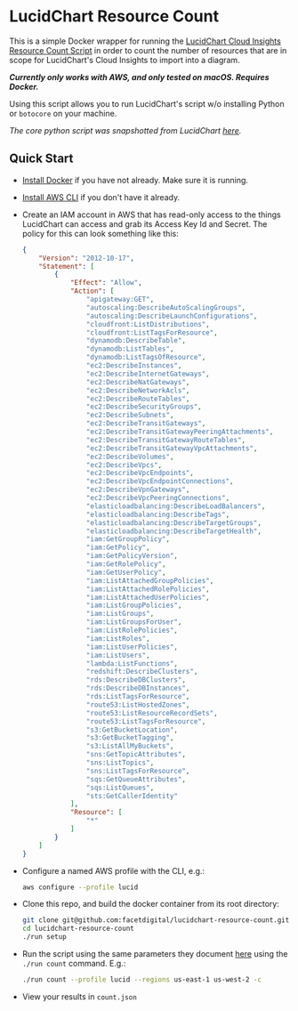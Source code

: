 # LucidChart Resource Count

This is a simple Docker wrapper for running the [LucidChart Cloud Insights Resource Count Script](https://lucidchart.zendesk.com/hc/en-us/articles/360038696972-Lucidchart-Cloud-Insights-Resource-Count-Script) in order to count the number of resources that are in scope for LucidChart's Cloud Insights to import into a diagram.

**_Currently only works with AWS, and only tested on macOS. Requires Docker._**

Using this script allows you to run LucidChart's script w/o installing Python or `botocore` on your machine.

_The core python script was snapshotted from LucidChart [here](https://lucidchart.zendesk.com/hc/article_attachments/360047954071/aws_cli_script.py)._

## Quick Start

* [Install Docker](https://docs.docker.com/get-docker/) if you have not already. Make sure it is running.
* [Install AWS CLI](https://docs.aws.amazon.com/cli/latest/userguide/cli-chap-install.html) if you don't have it already.

* Create an IAM account in AWS that has read-only access to the things LucidChart can access and grab its Access Key Id and Secret. The policy for this can look something like this:

    ```json
    {
        "Version": "2012-10-17",
        "Statement": [
            {
                "Effect": "Allow",
                "Action": [
                    "apigateway:GET",
                    "autoscaling:DescribeAutoScalingGroups",
                    "autoscaling:DescribeLaunchConfigurations",
                    "cloudfront:ListDistributions",
                    "cloudfront:ListTagsForResource",
                    "dynamodb:DescribeTable",
                    "dynamodb:ListTables",
                    "dynamodb:ListTagsOfResource",
                    "ec2:DescribeInstances",
                    "ec2:DescribeInternetGateways",
                    "ec2:DescribeNatGateways",
                    "ec2:DescribeNetworkAcls",
                    "ec2:DescribeRouteTables",
                    "ec2:DescribeSecurityGroups",
                    "ec2:DescribeSubnets",
                    "ec2:DescribeTransitGateways",
                    "ec2:DescribeTransitGatewayPeeringAttachments",
                    "ec2:DescribeTransitGatewayRouteTables",
                    "ec2:DescribeTransitGatewayVpcAttachments",
                    "ec2:DescribeVolumes",
                    "ec2:DescribeVpcs",
                    "ec2:DescribeVpcEndpoints",
                    "ec2:DescribeVpcEndpointConnections",
                    "ec2:DescribeVpnGateways",
                    "ec2:DescribeVpcPeeringConnections",
                    "elasticloadbalancing:DescribeLoadBalancers",
                    "elasticloadbalancing:DescribeTags",
                    "elasticloadbalancing:DescribeTargetGroups",
                    "elasticloadbalancing:DescribeTargetHealth",
                    "iam:GetGroupPolicy",
                    "iam:GetPolicy",
                    "iam:GetPolicyVersion",
                    "iam:GetRolePolicy",
                    "iam:GetUserPolicy",
                    "iam:ListAttachedGroupPolicies",
                    "iam:ListAttachedRolePolicies",
                    "iam:ListAttachedUserPolicies",
                    "iam:ListGroupPolicies",
                    "iam:ListGroups",
                    "iam:ListGroupsForUser",
                    "iam:ListRolePolicies",
                    "iam:ListRoles",
                    "iam:ListUserPolicies",
                    "iam:ListUsers",
                    "lambda:ListFunctions",
                    "redshift:DescribeClusters",
                    "rds:DescribeDBClusters",
                    "rds:DescribeDBInstances",
                    "rds:ListTagsForResource",
                    "route53:ListHostedZones",
                    "route53:ListResourceRecordSets",
                    "route53:ListTagsForResource",
                    "s3:GetBucketLocation",
                    "s3:GetBucketTagging",
                    "s3:ListAllMyBuckets",
                    "sns:GetTopicAttributes",
                    "sns:ListTopics",
                    "sns:ListTagsForResource",
                    "sqs:GetQueueAttributes",
                    "sqs:ListQueues",
                    "sts:GetCallerIdentity"
                ],
                "Resource": [
                    "*"
                ]
            }
        ]
    }
   ```

* Configure a named AWS profile with the CLI, e.g.:

    ```bash
    aws configure --profile lucid
    ```

* Clone this repo, and build the docker container from its root directory:

    ```bash
    git clone git@github.com:facetdigital/lucidchart-resource-count.git
    cd lucidchart-resource-count
    ./run setup
    ```

* Run the script using the same parameters they document [here](https://lucidchart.zendesk.com/hc/en-us/articles/360038696972-Lucidchart-Cloud-Insights-Resource-Count-Script) using the `./run count` command. E.g.:

    ```bash
    ./run count --profile lucid --regions us-east-1 us-west-2 -c
    ```

* View your results in `count.json`
    
